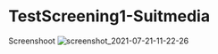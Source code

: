 # TestScreening1-Suitmedia

Screenshoot
![screenshot_2021-07-21-11-22-26](https://user-images.githubusercontent.com/68207916/126430666-e49b4fce-0b2a-4da3-9839-0f5749c137e8.jpg)
